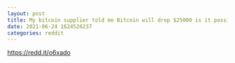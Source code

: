 ```yaml
--- 
layout: post 
title: My bitcoin supplier told me Bitcoin will drop $25000 is it possible or sure 
date: 2021-06-24 1624526237 
categories: reddit 
--- 
```

https://redd.it/o6xado